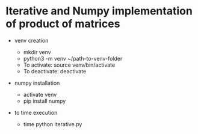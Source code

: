 # Iterative and Numpy implementation of product of matrices

- venv creation
	- mkdir venv
	- python3 -m venv ~/path-to-venv-folder
	- To activate: source venv/bin/activate
	- To deactivate: deactivate

- numpy installation
	- activate venv
	- pip install numpy

- to time execution
	- time python iterative.py
